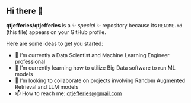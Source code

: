 ## Hi there 👋


**qtjefferies/qtjefferies** is a ✨ _special_ ✨ repository because its `README.md` (this file) appears on your GitHub profile.

Here are some ideas to get you started:

- 🔭 I’m currently a Data Scientist and Machine Learning Engineer professional 
- 🌱 I’m currently learning how to utilize Big Data software to run ML models 
- 👯 I’m looking to collaborate on projects involving Random Augmented Retrieval and LLM models
- 📫 How to reach me: qtjefferies@gmail.com 

